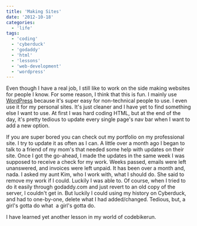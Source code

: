 ```yaml
---
title: 'Making Sites'
date: '2012-10-18'
categories:
  - 'life'
tags:
  - 'coding'
  - 'cyberduck'
  - 'godaddy'
  - 'html'
  - 'lessons'
  - 'web-development'
  - 'wordpress'
---
```


Even though I have a real job, I still like to work on the side making websites for people I know. For some reason, I think that this is fun. I mainly use [WordPress](http://wordpress.com/ 'WordPress') because it's super easy for non-technical people to use. I even use it for my personal sites. It's just cleaner and I have yet to find something else I want to use. At first I was hard coding HTML, but at the end of the day, it's pretty tedious to update every single page's nav bar when I want to add a new option.

If you are super bored you can check out my portfolio on my professional site. I try to update it as often as I can. A little over a month ago I began to talk to a friend of my mom's that needed some help with updates on their site. Once I got the go-ahead, I made the updates in the same week I was supposed to receive a check for my work. Weeks passed, emails were left unanswered, and invoices were left unpaid. It has been over a month and, nada. I asked my aunt Kim, who I work with, what I should do. She said to remove my work if I could. Luckily I was able to. Of course, when I tried to do it easily through godaddy.com and just revert to an old copy of the server, I couldn't get in. But luckily I could using my history on Cyberduck, and had to one-by-one, delete what I had added/changed. Tedious, but, a girl's gotta do what  a girl's gotta do.

I have learned yet another lesson in my world of codebikerun.
